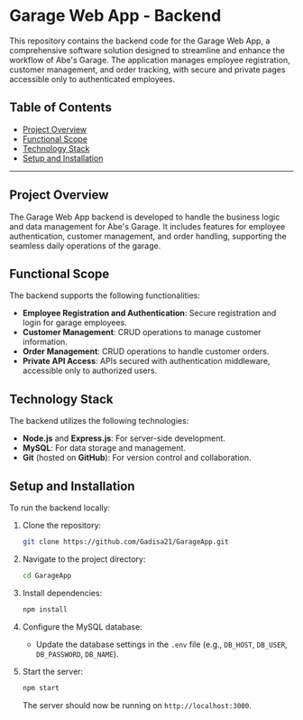 # Garage Web App - Backend

This repository contains the backend code for the Garage Web App, a comprehensive software solution designed to streamline and enhance the workflow of Abe's Garage. The application manages employee registration, customer management, and order tracking, with secure and private pages accessible only to authenticated employees.

## Table of Contents
- [Project Overview](#project-overview)
- [Functional Scope](#functional-scope)
- [Technology Stack](#technology-stack)
- [Setup and Installation](#setup-and-installation)


---

## Project Overview

The Garage Web App backend is developed to handle the business logic and data management for Abe's Garage. It includes features for employee authentication, customer management, and order handling, supporting the seamless daily operations of the garage.

## Functional Scope

The backend supports the following functionalities:
- **Employee Registration and Authentication**: Secure registration and login for garage employees.
- **Customer Management**: CRUD operations to manage customer information.
- **Order Management**: CRUD operations to handle customer orders.
- **Private API Access**: APIs secured with authentication middleware, accessible only to authorized users.

## Technology Stack

The backend utilizes the following technologies:
- **Node.js** and **Express.js**: For server-side development.
- **MySQL**: For data storage and management.
- **Git** (hosted on **GitHub**): For version control and collaboration.

## Setup and Installation

To run the backend locally:

1. Clone the repository:
    ```bash
    git clone https://github.com/Gadisa21/GarageApp.git
    ```
2. Navigate to the project directory:
    ```bash
    cd GarageApp
    ```
3. Install dependencies:
    ```bash
    npm install
    ```
4. Configure the MySQL database:
   - Update the database settings in the `.env` file (e.g., `DB_HOST`, `DB_USER`, `DB_PASSWORD`, `DB_NAME`).


5. Start the server:
    ```bash
    npm start
    ```
   The server should now be running on `http://localhost:3000`.



